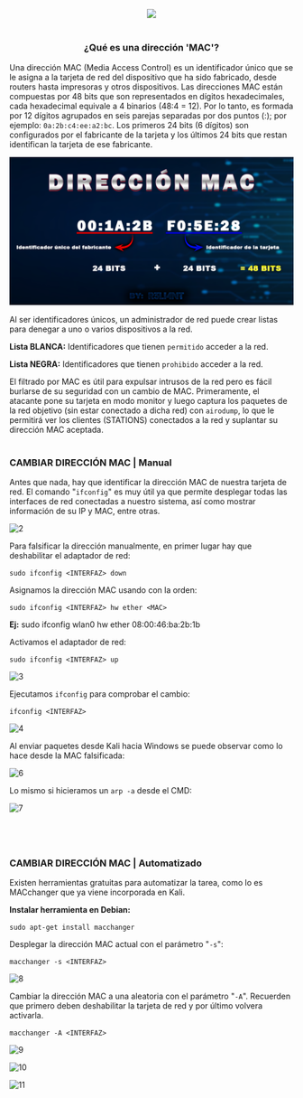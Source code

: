 <p align="center">
  <a href="https://github.com/DenverCoder1/readme-typing-svg"><img src="https://readme-typing-svg.herokuapp.com?color=F70000&width=377&lines=Falsificar+direcci%C3%B3n+MAC"></a>
</p>

<h1 align="center"></h1>

<h3 align="center">¿Qué es una dirección 'MAC'?</h3>

Una dirección MAC (Media Access Control) es un identificador único que se le asigna a la tarjeta de red del dispositivo que ha sido fabricado, desde routers hasta impresoras y otros dispositivos. Las direcciones MAC están compuestas por 48 bits que son representados en dígitos hexadecimales, cada hexadecimal equivale a 4 binarios (48:4 = 12). Por lo tanto, es formada por 12 dígitos agrupados en seis parejas separadas por dos puntos (:); por ejemplo: `0a:2b:c4:ee:a2:bc`. Los primeros 24 bits (6 dígitos) son configurados por el fabricante de la tarjeta y los últimos 24 bits que restan identifican la tarjeta de ese fabricante.

<p align="center">
  <img src="https://github.com/R3LI4NT/articulos/blob/main/Redes/GNU-Linux/img/direccionMAC.png">
</p>

Al ser identificadores únicos, un administrador de red puede crear listas para denegar a uno o varios dispositivos a la red.

**Lista BLANCA:** Identificadores que tienen `permitido` acceder a la red.

**Lista NEGRA:** Identificadores que tienen `prohibido` acceder a la red.

El filtrado por MAC es útil para expulsar intrusos de la red pero es fácil burlarse de su seguridad con un cambio de MAC. Primeramente, el atacante pone su tarjeta en modo monitor y luego captura los paquetes de la red objetivo (sin estar conectado a dicha red) con `airodump`, lo que le permitirá ver los clientes (STATIONS) conectados a la red y suplantar su dirección MAC aceptada.
<h1 align="center"></h1>

### CAMBIAR DIRECCIÓN MAC | Manual
Antes que nada, hay que identificar la dirección MAC de nuestra tarjeta de red. El comando "`ifconfig`" es muy útil ya que permite desplegar todas las interfaces de red conectadas a nuestro sistema, así como mostrar información de su IP y MAC, entre otras.

![2](https://user-images.githubusercontent.com/75953873/183269576-fd22db23-1d23-4498-8a94-3884045b0357.png)

Para falsificar la dirección manualmente, en primer lugar hay que deshabilitar el adaptador de red:
```
sudo ifconfig <INTERFAZ> down
```

Asignamos la dirección MAC usando con la orden:
```
sudo ifconfig <INTERFAZ> hw ether <MAC>
```
**Ej:** sudo ifconfig wlan0 hw ether 08:00:46:ba:2b:1b

Activamos el adaptador de red:
```
sudo ifconfig <INTERFAZ> up
```
![3](https://user-images.githubusercontent.com/75953873/183270251-56fd81bc-1bd0-482d-bd8f-bc9dfcd347c7.png)

Ejecutamos `ifconfig` para comprobar el cambio:
```
ifconfig <INTERFAZ> 
```
![4](https://user-images.githubusercontent.com/75953873/183270278-aefb06fa-b599-43eb-857c-fa88173ac43d.png)

Al enviar paquetes desde Kali hacia Windows se puede observar como lo hace desde la MAC falsificada:

![6](https://user-images.githubusercontent.com/75953873/183270490-5b7ccbf8-f131-4f65-821b-1af134110ce1.png)

Lo mismo si hicieramos un `arp -a` desde el CMD:

![7](https://user-images.githubusercontent.com/75953873/183270558-eddaf8e4-85fd-4872-822b-5b15194f898f.png)


<h1 align="center"></h1>

</br>

### CAMBIAR DIRECCIÓN MAC | Automatizado
Existen herramientas gratuitas para automatizar la tarea, como lo es MACchanger que ya viene incorporada en Kali.

**Instalar herramienta en Debian:**
```
sudo apt-get install macchanger
```

Desplegar la dirección MAC actual con el parámetro "`-s`":
```
macchanger -s <INTERFAZ>
```
![8](https://user-images.githubusercontent.com/75953873/183270712-b485940b-9a04-46ad-9c9c-31604c8d018f.png)

Cambiar la dirección MAC a una aleatoria con el parámetro "`-A`". Recuerden que primero deben deshabilitar la tarjeta de red y por último volvera activarla.
```
macchanger -A <INTERFAZ>
```
![9](https://user-images.githubusercontent.com/75953873/183270802-ce041169-c495-4514-a088-f72591bf4513.png)

![10](https://user-images.githubusercontent.com/75953873/183270900-1809a73f-00e7-4617-9231-26010d462944.png)

![11](https://user-images.githubusercontent.com/75953873/183270956-8cc65696-3e89-4ca6-82a8-53b1e3eeea39.png)
